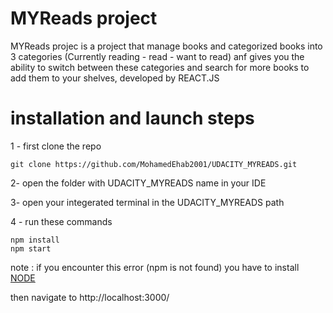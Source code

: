 # MYReads project
MYReads projec is a project that manage books and categorized books into 3 categories (Currently reading - read - want to read) anf gives you the ability to switch between these categories and search for more books to add them to your shelves, developed by REACT.JS


# installation and launch steps

1 - first clone the repo
```
git clone https://github.com/MohamedEhab2001/UDACITY_MYREADS.git
```
2- open the folder with UDACITY_MYREADS name in your IDE

3- open your integerated terminal in the UDACITY_MYREADS path

4 - run these commands
```
npm install
npm start
```

note : if you encounter this error (npm is not found) you have to install [NODE](https://nodejs.org/en/download/)

then navigate to http://localhost:3000/


